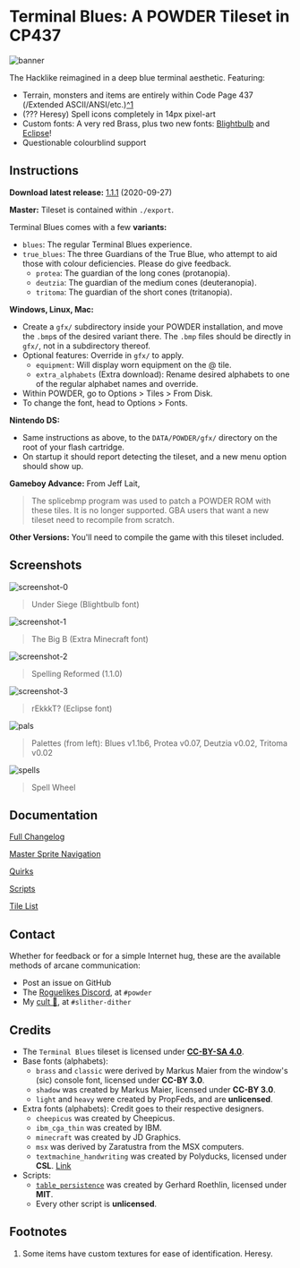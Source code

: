 # Terminal Blues: A POWDER Tileset in CP437

![banner](extras/images/press_kit/embed-2x.png "Banner")

The Hacklike reimagined in a deep blue terminal aesthetic. Featuring:

- Terrain, monsters and items are entirely within Code Page 437
(/Extended ASCII/ANSI/etc.)[^1](#footnotes)
- (??? Heresy) Spell icons completely in 14px pixel-art
- Custom fonts: A very red Brass, plus two new fonts:
[Blightbulb](extras/lore/blightbulb.md) and [Eclipse](extras/lore/eclipse.md)!
- Questionable colourblind support

## Instructions

**Download latest release:**
[1.1.1](https://github.com/PropFeds/terminal-blues/releases/latest) (2020-09-27)

**Master:** Tileset is contained within `./export`.

Terminal Blues comes with a few **variants:**

- `blues`: The regular Terminal Blues experience.
- `true_blues`: The three Guardians of the True Blue, who attempt to aid those
with colour deficiencies. Please do give feedback.
  - `protea`: The guardian of the long cones (protanopia).
  - `deutzia`: The guardian of the medium cones (deuteranopia).
  - `tritoma`: The guardian of the short cones (tritanopia).

**Windows, Linux, Mac:**

- Create a `gfx/` subdirectory inside your POWDER installation, and move the
`.bmp`s of the desired variant there.
The `.bmp` files should be directly in `gfx/`, not in a subdirectory thereof.
- Optional features: Override in `gfx/` to apply.
  - `equipment`: Will display worn equipment on the @ tile.
  - `extra_alphabets` (Extra download): Rename desired alphabets to one of the
  regular alphabet names and override.
- Within POWDER, go to Options > Tiles > From Disk.
- To change the font, head to Options > Fonts.

**Nintendo DS:**

- Same instructions as above, to the `DATA/POWDER/gfx/` directory on the root
of your flash cartridge.
- On startup it should report detecting the tileset, and a new menu option
should show up.

**Gameboy Advance:**
From Jeff Lait,

> The splicebmp program was used to patch a POWDER ROM with these tiles.
> It is no longer supported. GBA users that want a new tileset need to recompile
> from scratch.

**Other Versions:**
You'll need to compile the game with this tileset included.

## Screenshots

![screenshot-0](extras/images/press_kit/screenshot-0.png "Under Siege")

> Under Siege (Blightbulb font)

![screenshot-1](extras/images/press_kit/screenshot-1.png "The Big B")

> The Big B (Extra Minecraft font)

![screenshot-2](extras/images/press_kit/screenshot-2.png "Mass Mage")

> Spelling Reformed (1.1.0)

![screenshot-3](extras/images/press_kit/screenshot-3.png "rEkkkT?")

> rEkkkT? (Eclipse font)

![pals](extras/images/press_kit/palettes.png "Palettes")

> Palettes (from left): Blues v1.1b6, Protea v0.07, Deutzia v0.02, Tritoma v0.02

![spells](extras/images/press_kit/spells-2x.png "Spell Wheel")

> Spell Wheel

## Documentation

[Full Changelog](docs/changelog.md)

[Master Sprite Navigation](docs/navigation.md)

[Quirks](docs/quirks.md)

[Scripts](docs/scripts.md)

[Tile List](docs/tilelist.md)

## Contact

Whether for feedback or for a simple Internet hug, these are the available
methods of arcane communication:

- Post an issue on GitHub
- The [Roguelikes Discord](https://discord.gg/tJt4kMM), at `#powder`
- My [cult 👀](https://discord.gg/AxMZJyg), at `#slither-dither`

## Credits

- The `Terminal Blues` tileset is licensed under [**CC-BY-SA 4.0**](license.md).
- Base fonts (alphabets):
  - `brass` and `classic` were derived by Markus Maier from the window's (sic)
  console font, licensed under **CC-BY 3.0**.
  - `shadow` was created by Markus Maier, licensed under **CC-BY 3.0**.
  - `light` and `heavy` were created by PropFeds, and are **unlicensed**.
- Extra fonts (alphabets): Credit goes to their respective designers.
  - `cheepicus` was created by Cheepicus.
  - `ibm_cga_thin` was created by IBM.
  - `minecraft` was created by JD Graphics.
  - `msx` was derived by Zaratustra from the MSX computers.
  - `textmachine_handwriting` was created by Polyducks, licensed under **CSL**.
  [Link](https://polyducks.itch.io/textmachine-handwriting-font)
- Scripts:
  - [`table_persistence`](data/scripts/lua_ase/export/lib/table_persistence.lua)
  was created by Gerhard Roethlin, licensed under **MIT**.
  - Every other script is **unlicensed**.

## Footnotes

1. Some items have custom textures for ease of identification. Heresy.
